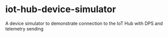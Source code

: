 # iot-hub-device-simulator
A device simulator to demonstrate connection to the IoT Hub with DPS and telemetry sending
